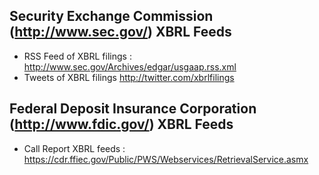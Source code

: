 ## Security Exchange Commission (http://www.sec.gov/) XBRL Feeds ##
  * RSS Feed of XBRL filings : http://www.sec.gov/Archives/edgar/usgaap.rss.xml
  * Tweets of XBRL filings http://twitter.com/xbrlfilings

## Federal Deposit Insurance Corporation (http://www.fdic.gov/) XBRL Feeds ##
  * Call Report XBRL feeds : https://cdr.ffiec.gov/Public/PWS/Webservices/RetrievalService.asmx